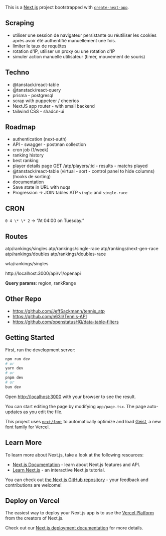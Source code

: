 This is a [Next.js](https://nextjs.org) project bootstrapped with [`create-next-app`](https://nextjs.org/docs/app/api-reference/cli/create-next-app).

## Scraping

- utiliser une session de navigateur persistante ou réutiliser les cookies après avoir été authentifié manuellement une fois.
- limiter le taux de requêtes
- rotation d'IP, utiliser un proxy ou une rotation d'IP
- simuler action manuelle utilisateur (timer, mouvement de souris)

## Techno

- @tanstack/react-table
- @tanstack/react-query
- prisma - postgresql
- scrap with puppeteer / cheerios
- NextJS app router - with small backend
- tailwind CSS - shadcn-ui

## Roadmap

- authentication (next-auth)
- API - swagger - postman collection
- cron job (1/week)
- ranking history
- best ranking
- player details page GET /atp/players/:id - results - matchs played
- @tanstack/react-table (virtual - sort - control panel to hide columns) (hooks de sorting)
- documentation
- Save state in URL with nuqs
- Progression -> JOIN tables ATP `single` and `single-race`

## CRON

`0 4 \* \* 2` -> “At 04:00 on Tuesday.”

## Routes

atp/rankings/singles
atp/rankings/single-race
atp/rankings/next-gen-race
atp/rankings/doubles
atp/rankings/doubles-race

wta/rankings/singles

http://localhost:3000/api/v1/openapi

**Query params**: region, rankRange

## Other Repo

- https://github.com/JeffSackmann/tennis_atp
- https://github.com/n63li/Tennis-API
- https://github.com/openstatusHQ/data-table-filters

## Getting Started

First, run the development server:

```bash
npm run dev
# or
yarn dev
# or
pnpm dev
# or
bun dev
```

Open [http://localhost:3000](http://localhost:3000) with your browser to see the result.

You can start editing the page by modifying `app/page.tsx`. The page auto-updates as you edit the file.

This project uses [`next/font`](https://nextjs.org/docs/app/building-your-application/optimizing/fonts) to automatically optimize and load [Geist](https://vercel.com/font), a new font family for Vercel.

## Learn More

To learn more about Next.js, take a look at the following resources:

- [Next.js Documentation](https://nextjs.org/docs) - learn about Next.js features and API.
- [Learn Next.js](https://nextjs.org/learn) - an interactive Next.js tutorial.

You can check out [the Next.js GitHub repository](https://github.com/vercel/next.js) - your feedback and contributions are welcome!

## Deploy on Vercel

The easiest way to deploy your Next.js app is to use the [Vercel Platform](https://vercel.com/new?utm_medium=default-template&filter=next.js&utm_source=create-next-app&utm_campaign=create-next-app-readme) from the creators of Next.js.

Check out our [Next.js deployment documentation](https://nextjs.org/docs/app/building-your-application/deploying) for more details.
